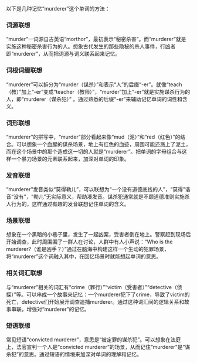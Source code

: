 以下是几种记忆“murderer”这个单词的方法：

### 词源联想
“murder”一词源自古英语“morthor”，最初表示“秘密杀害”。而“murderer”就是实施这种秘密杀害行为的人。想象古代发生的那些隐秘的杀人事件，行凶者即“murderer”，从而把词源与词义联系起来记忆。

### 词根词缀联想
“murderer”可以拆分为“murder（谋杀）”和表示“人”的后缀“-er”。就像“teach（教）”加上“-er”变成“teacher（教师）”，“murder”加上“-er”就是实施谋杀行为的人，即“murderer（谋杀犯）” 。通过熟悉的后缀“-er”来辅助记忆单词的词性和含义。

### 词形联想
“murderer”的拼写中，“murder”部分看起来像“mud（泥）”和“red（红色）”的结合。可以想象一个血腥的谋杀场景，地上有红色的血迹，周围可能还溅上了泥土，而在这个场景中的那个造成这一切的人就是“murderer”。把单词的字母组合与这样一个暴力场景的元素联系起来，加深对单词的印象。

### 发音联想
“murderer”发音类似“莫得勒儿”，可以联想为“一个没有道德底线的人”，“莫得”谐音“没有”，“勒儿”无实际意义，帮助凑发音。谋杀犯通常就是不顾道德准则实施杀人行为的，这样通过有趣的发音联想记住单词的含义。

### 场景联想
想象在一个黑暗的小巷子里，发生了一起凶案，受害者倒在地上。警察赶到现场后开始调查，此时周围围了一群人在讨论，人群中有人小声说：“Who is the murderer?（谁是凶手？）”通过在脑海中构建这样一个生动的犯罪场景，将“murderer”这个词融入其中，在回忆场景时就能想起单词的意思。

### 相关词汇联想
与“murderer”相关的词汇有“crime（罪行）”“victim（受害者）”“detective（侦探）”等。可以串成一个故事来记忆：一个murderer犯下了crime，导致了victim的死亡，detective们开始展开调查追捕murderer。通过这种词汇间的逻辑关系和故事串联，增强对“murderer”的记忆。

### 短语联想
常见短语“convicted murderer”，意思是“被定罪的谋杀犯”。可以想象在法庭上，法官宣判一个人是“convicted murderer”的场景，从而记住“murderer”是“谋杀犯”的意思。通过短语的情境来加深对单词的理解和记忆。 